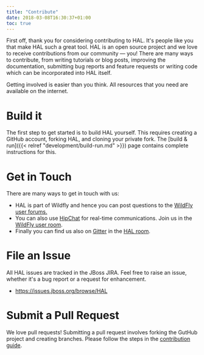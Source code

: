 ```yaml
---
title: "Contribute"
date: 2018-03-08T16:30:37+01:00
toc: true
---
```

First off, thank you for considering contributing to HAL. It's people like you that make HAL such a great tool. HAL is an open source project and we love to receive contributions from our community — you! There are many ways to contribute, from writing tutorials or blog posts, improving the documentation, submitting bug reports and feature requests or writing code which can be incorporated into HAL itself.

Getting involved is easier than you think. All resources that you need are available on the internet.

# Build it

The first step to get started is to build HAL yourself. This requires creating a GitHub account, forking HAL, and cloning your private fork. The [build & run]({{< relref "development/build-run.md" >}}) page contains complete instructions for this.

# Get in Touch 

There are many ways to get in touch with us:

<ul class="fa-ul">
  <li><span class="fa-li"><i class="far fa-envelope"></i></span>HAL is part of Wildfly and hence you can post questions to the <a href="https://community.jboss.org/en/wildfly?view=discussions">WildFly user forums.</a></li>
  <li><span class="fa-li"><i class="far fa-comments"></i></span>You can also use <a href="https://www.hipchat.com/">HipChat</a> for real-time communications. Join us in the <a href="https://www.hipchat.com/gFOhnVQke">WildFly user room</a>.</li>
  <li><span class="fa-li"><i class="fab fa-gitter"></i></span>Finally you can find us also on <a href="https://gitter.im/">Gitter</a> in the <a href="https://gitter.im/hal/hal.next">HAL room</a>.</li>
</ul>

# File an Issue

All HAL issues are tracked in the JBoss JIRA. Feel free to raise an issue, whether it's a bug report or a request for enhancement.

<ul class="fa-ul">
  <li><span class="fa-li"><i class="fas fa-bug"></i></span><a href="https://issues.jboss.org/browse/HAL">https://issues.jboss.org/browse/HAL</a>
</ul>

# Submit a Pull Request

We love pull requests! Submitting a pull request involves forking the GutHub project and creating branches. Please follow the steps in the [contribution guide](https://github.com/hal/hal.next/blob/develop/CONTRIBUTING.md). 
